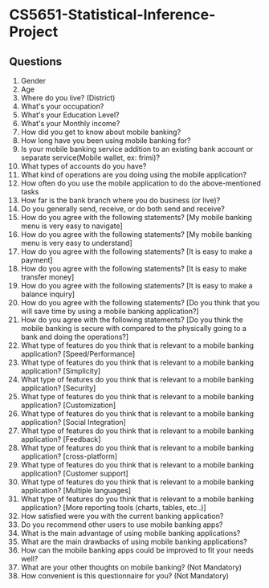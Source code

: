 # CS5651-Statistical-Inference-Project

## Questions

1. Gender
2. Age
3. Where do you live? (District)
4. What's your occupation?
5. What's your Education Level?
6. What's your Monthly income?
7. How did you get to know about mobile banking?
8. How long have you been using mobile banking for?
9. Is your mobile banking service addition to an existing bank account or separate service(Mobile wallet, ex: frimi)?
10. What types of accounts do you have?
11. What kind of operations are you doing using the mobile application?
12. How often do you use the mobile application to do the above-mentioned tasks
13. How far is the bank branch where you do business (or live)?
14. Do you generally send, receive, or do both send and receive?
15. How do you agree with the following statements? [My mobile banking menu is very easy to navigate]
15. How do you agree with the following statements? [My mobile banking menu is very easy to understand]
15. How do you agree with the following statements? [It is easy to make a payment]
15. How do you agree with the following statements? [It is easy to make transfer money]
15. How do you agree with the following statements? [It is easy to make a balance inquiry]
15. How do you agree with the following statements? [Do you think that you will save time by using a mobile banking application?]
15. How do you agree with the following statements? [Do you think the mobile banking is secure with compared to the physically going to a bank and doing the operations?]
16. What type of features do you think that is relevant to a mobile banking application? [Speed/Performance]
16. What type of features do you think that is relevant to a mobile banking application? [Simplicity]
16. What type of features do you think that is relevant to a mobile banking application? [Security]
16. What type of features do you think that is relevant to a mobile banking application? [Customization]
16. What type of features do you think that is relevant to a mobile banking application? [Social Integration]
16. What type of features do you think that is relevant to a mobile banking application? [Feedback]
16. What type of features do you think that is relevant to a mobile banking application? [cross-platform]
16. What type of features do you think that is relevant to a mobile banking application? [Customer support]
16. What type of features do you think that is relevant to a mobile banking application? [Multiple languages]
16. What type of features do you think that is relevant to a mobile banking application? [More reporting tools (charts, tables, etc..)]
17. How satisfied were you with the current banking application?
18. Do you recommend other users to use mobile banking apps? 
19. What is the main advantage of using mobile banking applications?
20. What are the main drawbacks of using mobile banking applications?
21. How can the mobile banking apps could be improved to fit your needs well?
22. What are your other thoughts on mobile banking? (Not Mandatory)
23. How convenient is this questionnaire for you? (Not Mandatory)
